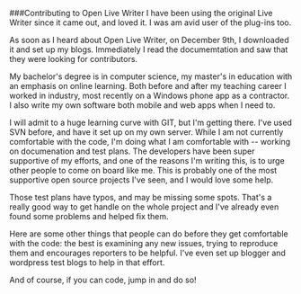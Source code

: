 ###Contributing to Open Live Writer
I have been using the original Live Writer since it came out, and loved it.  I was 
am avid user of the plug-ins too.

As soon as I heard about Open Live Writer, on December 9th, I downloaded it and set up my blogs. Immediately I read the documemtation
and saw that they were looking for contributors.

My bachelor's degree is in computer science, my master's in education with an emphasis on online learning. Both
before and after my teaching career I worked in industry, most recently on a Windows phone app as a contractor. I also 
write my own software both mobile and web apps when I need to.

I will admit to a huge learning curve with GIT, but I'm getting there.  I've used SVN before, and have it set up on my own server.
While I am not currently comfortable with the code, I'm doing what I am comfortable with -- working on documenation and test plans.
The developers have been super supportive of my efforts, and one of the reasons I'm writing this, is to urge other people to come on 
board like me.  This is probably one of the most supportive open source projects I've seen, and I would love some help.

Those test plans have typos, and may be missing some spots.  That's a really good way to get handle on the whole project and I've already
even found some problems and helped fix them.

Here are some other things that people can do before they get comfortable with the code:  the best is examining any new issues, trying to reproduce
them and encourages reporters to be helpful.  I've even set up blogger and wordpress test blogs to help in that effort.

And of course, if you can code, jump in and do so!